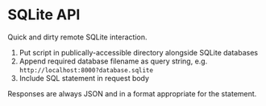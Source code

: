 # SQLite API

Quick and dirty remote SQLite interaction.

1. Put script in publically-accessible directory alongside SQLite databases
1. Append required database filename as query string, e.g. `http://localhost:8000?database.sqlite`
1. Include SQL statement in request body

Responses are always JSON and in a format appropriate for the statement.
